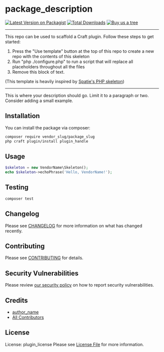 # package_description

[![Latest Version on Packagist](https://img.shields.io/packagist/v/vendor_slug/package_slug.svg?style=flat-square)](https://packagist.org/packages/vendor_slug/package_slug)
[![Total Downloads](https://img.shields.io/packagist/dt/vendor_slug/package_slug.svg?style=flat-square)](https://packagist.org/packages/vendor_slug/package_slug)
[![Buy us a tree](https://img.shields.io/badge/Treeware-%F0%9F%8C%B3-lightgreen)](https://plant.treeware.earth/vendor_slug/package_slug)

---
This repo can be used to scaffold a Craft plugin. Follow these steps to get started:

1. Press the "Use template" button at the top of this repo to create a new repo with the contents of this skeleton
2. Run "php ./configure.php" to run a script that will replace all placeholders throughout all the files
3. Remove this block of text.

(This template is heavily inspired by [Spatie's PHP skeleton](https://github.com/spatie/package-skeleton-php))




---

This is where your description should go. Limit it to a paragraph or two. Consider adding a small example.

## Installation

You can install the package via composer:

```bash
composer require vendor_slug/package_slug
php craft plugin/install plugin_handle
```

## Usage

```php
$skeleton = new VendorName\Skeleton();
echo $skeleton->echoPhrase('Hello, VendorName!');
```

## Testing

```bash
composer test
```

## Changelog

Please see [CHANGELOG](CHANGELOG.md) for more information on what has changed recently.

## Contributing

Please see [CONTRIBUTING](.github/CONTRIBUTING.md) for details.

## Security Vulnerabilities

Please review [our security policy](../../security/policy) on how to report security vulnerabilities.

## Credits

- [author_name](https://github.com/author_username)
- [All Contributors](../../contributors)

## License

License: plugin_license
Please see [License File](LICENSE.md) for more information.
